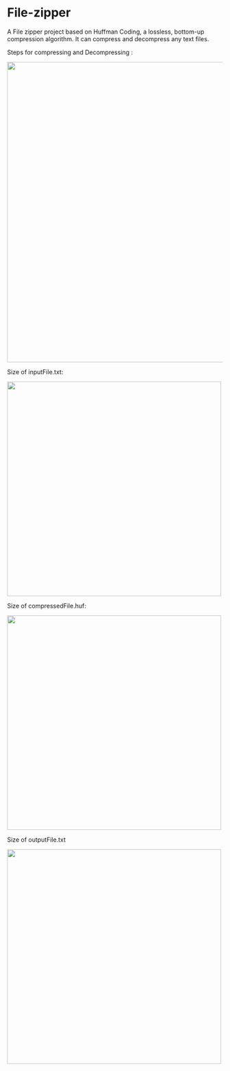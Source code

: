 # File-zipper
A File zipper project based on Huffman Coding,  a lossless, bottom-up compression algorithm. It can compress and decompress any text files.


Steps for compressing and Decompressing : 

<img src="https://user-images.githubusercontent.com/71961042/182235241-38a20818-693b-42e1-9a01-e34a7bf8c6ea.png" width="700">

Size of inputFile.txt:

<img src="https://user-images.githubusercontent.com/71961042/182235329-ce25e057-7c4c-4c5e-aa2c-8cb8031746f2.png" width="500">

Size of compressedFile.huf:

<img src="https://user-images.githubusercontent.com/71961042/182235372-9b7f24a4-8ff8-431d-abea-8e60a4688a8d.png" width="500">

Size of outputFile.txt

<img src="https://user-images.githubusercontent.com/71961042/182235414-04261733-81fd-4314-ace8-bce23cdd148e.png" width="500">

